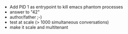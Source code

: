 
- Add PID 1 as entrypoint to kill emacs phantom processes
- answer to "42"
- author/father ;-)
- test at scale (> 1000 simultaneous conversations)
- make it scale and multitenant
